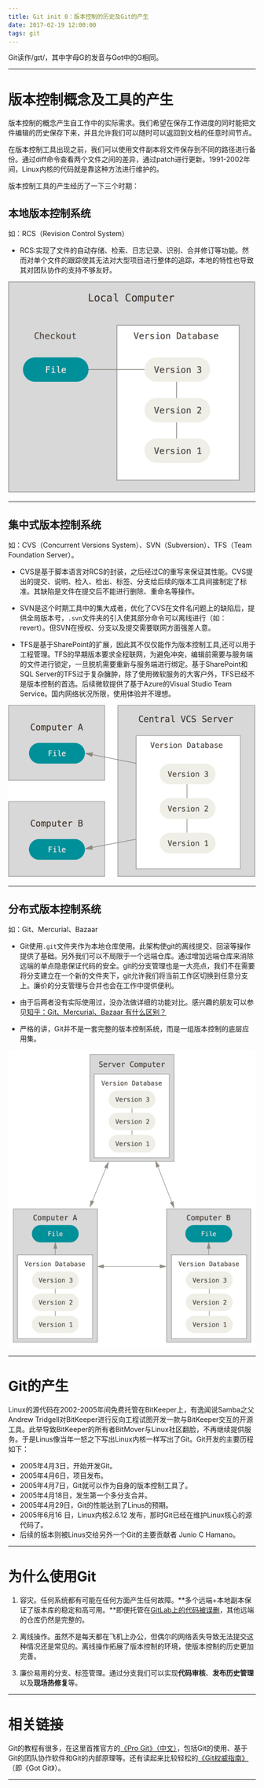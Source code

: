 ```yaml
---
title: Git init 0：版本控制的历史及Git的产生
date: 2017-02-19 12:00:00
tags: git 
---
```


Git读作/ɡɪt/，其中字母G的发音与Got中的G相同。

------

# 版本控制概念及工具的产生

版本控制的概念产生自工作中的实际需求。我们希望在保存工作进度的同时能把文件编辑的历史保存下来，并且允许我们可以随时可以返回到文档的任意时间节点。

在版本控制工具出现之前，我们可以使用文件副本将文件保存到不同的路径进行备份。通过diff命令查看两个文件之间的差异，通过patch进行更新。1991-2002年间，Linux内核的代码就是靠这种方法进行维护的。

版本控制工具的产生经历了一下三个时期：

## 本地版本控制系统

如：RCS（Revision Control System）

* RCS:实现了文件的自动存储、检索、日志记录、识别、合并修订等功能。然而对单个文件的跟踪使其无法对大型项目进行整体的追踪，本地的特性也导致其对团队协作的支持不够友好。

![本地版本控制系统](git-init-0/local.png)

------


## 集中式版本控制系统

如：CVS（Concurrent Versions System）、SVN（Subversion）、TFS（Team Foundation Server）。

* CVS是基于脚本语言对RCS的封装，之后经过C的重写来保证其性能。CVS提出的提交、说明、检入、检出、标签、分支给后续的版本工具间接制定了标准。其缺陷是文件在提交后不能进行删除、重命名等操作。

* SVN是这个时期工具中的集大成者，优化了CVS在文件名问题上的缺陷后，提供全局版本号，`.svn`文件夹的引入使其部分命令可以离线进行（如：revert）。但SVN在授权、分支以及提交需要联网方面强差人意。

* TFS是基于SharePoint的扩展，因此其不仅仅能作为版本控制工具,还可以用于工程管理。TFS的早期版本要求全程联网，为避免冲突，编辑前需要与服务端的文件进行锁定，一旦脱机需要重新与服务端进行绑定。基于SharePoint和SQL Server的TFS过于复杂臃肿，除了使用微软服务的大客户外，TFS已经不是版本控制的首选。后续微软提供了基于Azure的Visual Studio Team Service。国内网络状况所限，使用体验并不理想。

![本地版本控制系统](git-init-0/centralized.png)

------

## 分布式版本控制系统

如：Git、Mercurial、Bazaar

* Git使用`.git`文件夹作为本地仓库使用。此架构使git的离线提交、回滚等操作提供了基础。另外我们可以不局限于一个远端仓库。通过增加远端仓库来消除远端的单点隐患保证代码的安全。git的分支管理也是一大亮点，我们不在需要将分支建立在一个新的文件夹下，git允许我们将当前工作区切换到任意分支上。廉价的分支管理与合并也会在工作中提供便利。

* 由于后两者没有实际使用过，没办法做详细的功能对比。感兴趣的朋友可以参见[知乎：Git、Mercurial、Bazaar 有什么区别？](https://www.zhihu.com/question/19877652)

* 严格的讲，Git并不是一套完整的版本控制系统，而是一组版本控制的底层应用集。

![本地版本控制系统](git-init-0/distributed.png)

------

# Git的产生

Linux的源代码在2002-2005年间免费托管在BitKeeper上，有逸闻说Samba之父Andrew Tridgell对BitKeeper进行反向工程试图开发一款与BitKeeper交互的开源工具。此举导致BitKeeper的所有者BitMover与Linux社区翻脸，不再继续提供服务。于是Linus像当年一怒之下写出Linux内核一样写出了Git。Git开发的主要历程如下：

* 2005年4月3日，开始开发Git。
* 2005年4月6日，项目发布。
* 2005年4月7日，Git就可以作为自身的版本控制工具了。
* 2005年4月18日，发生第一个多分支合并。
* 2005年4月29日，Git的性能达到了Linus的预期。 
* 2005年6月16 日，Linux内核2.6.12 发布，那时Git已经在维护Linux核心的源代码了。
* 后续的版本则被Linus交给另外一个Git的主要贡献者 Junio C Hamano。

------

# 为什么使用Git

1. 容灾。任何系统都有可能在任何方面产生任何故障。**多个远端+本地副本保证了版本库的稳定和高可用。**即便托管在[GitLab上的代码被误删](https://www.oschina.net/news/81493/gitlab-com-back)，其他远端的仓库仍然是完整的。

2. 离线操作。虽然不是每天都在飞机上办公，但偶尔的网络丢失导致无法提交这种情况还是常见的。离线操作拓展了版本控制的环境，使版本控制的历史更加完善。

3. 廉价易用的分支、标签管理。通过分支我们可以实现**代码审核**、**发布历史管理**以及**现场热修复**等。

------
# 相关链接

Git的教程有很多，在这里首推官方的[《Pro Git》（中文）](https://git-scm.com/book/zh/v2)，包括Git的使用、基于Git的团队协作软件和Git的内部原理等。还有读起来比较轻松的[《Git权威指南》](https://www.amazon.cn/Git权威指南-蒋鑫/dp/B009WMC3QQ/ref=sr_1_1?ie=UTF8&qid=1487507209&sr=8-1&keywords=git权威指南)（即《Got Git》）。

------
